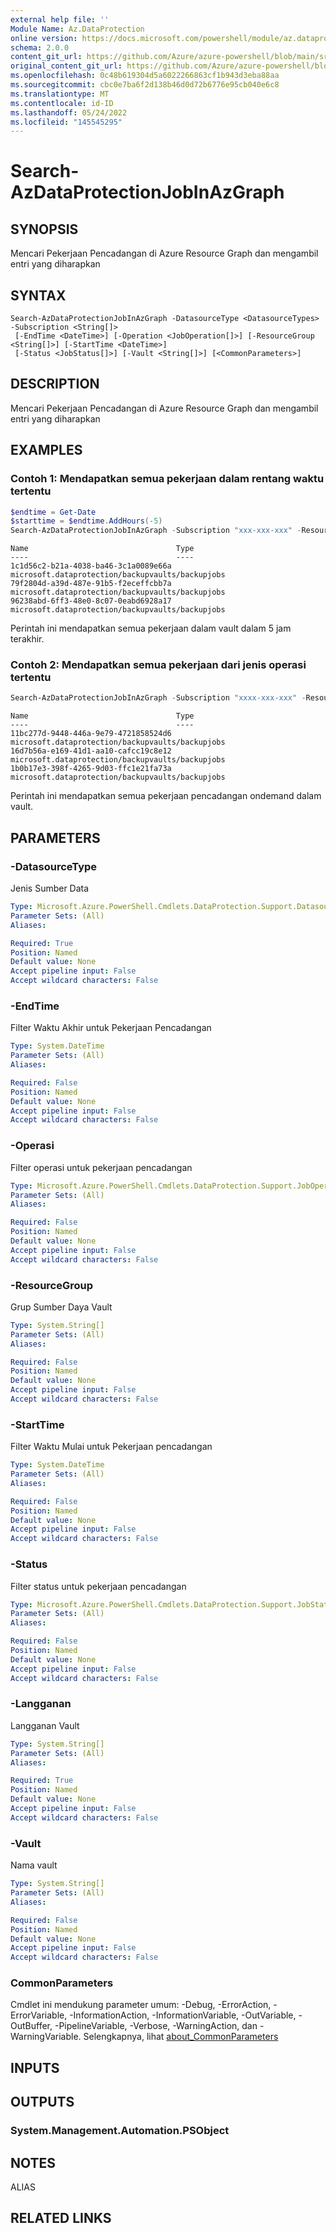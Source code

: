 ```yaml
---
external help file: ''
Module Name: Az.DataProtection
online version: https://docs.microsoft.com/powershell/module/az.dataprotection/search-azdataprotectionjobinazgraph
schema: 2.0.0
content_git_url: https://github.com/Azure/azure-powershell/blob/main/src/DataProtection/help/Search-AzDataProtectionJobInAzGraph.md
original_content_git_url: https://github.com/Azure/azure-powershell/blob/main/src/DataProtection/help/Search-AzDataProtectionJobInAzGraph.md
ms.openlocfilehash: 0c48b619304d5a6022266863cf1b943d3eba88aa
ms.sourcegitcommit: cbc0e7ba6f2d138b46d0d72b6776e95cb040e6c8
ms.translationtype: MT
ms.contentlocale: id-ID
ms.lasthandoff: 05/24/2022
ms.locfileid: "145545295"
---
```

# Search-AzDataProtectionJobInAzGraph

## SYNOPSIS
Mencari Pekerjaan Pencadangan di Azure Resource Graph dan mengambil entri yang diharapkan

## SYNTAX

```
Search-AzDataProtectionJobInAzGraph -DatasourceType <DatasourceTypes> -Subscription <String[]>
 [-EndTime <DateTime>] [-Operation <JobOperation[]>] [-ResourceGroup <String[]>] [-StartTime <DateTime>]
 [-Status <JobStatus[]>] [-Vault <String[]>] [<CommonParameters>]
```

## DESCRIPTION
Mencari Pekerjaan Pencadangan di Azure Resource Graph dan mengambil entri yang diharapkan

## EXAMPLES

### Contoh 1: Mendapatkan semua pekerjaan dalam rentang waktu tertentu
```powershell
$endtime = Get-Date
$starttime = $endtime.AddHours(-5)
Search-AzDataProtectionJobInAzGraph -Subscription "xxx-xxx-xxx" -ResourceGroup sarath-rg -Vault sarath-vault -DatasourceType AzureDisk -StartTime $starttime -EndTime $endtime
```

```output
Name                                 Type
----                                 ----
1c1d56c2-b21a-4038-ba46-3c1a0089e66a microsoft.dataprotection/backupvaults/backupjobs
79f2804d-a39d-487e-91b5-f2eceffcbb7a microsoft.dataprotection/backupvaults/backupjobs
96238abd-6ff3-48e0-8c07-0eabd6928a17 microsoft.dataprotection/backupvaults/backupjobs
```

Perintah ini mendapatkan semua pekerjaan dalam vault dalam 5 jam terakhir.

### Contoh 2: Mendapatkan semua pekerjaan dari jenis operasi tertentu
```powershell
Search-AzDataProtectionJobInAzGraph -Subscription "xxxx-xxx-xxx" -ResourceGroup sarath-rg -Vault sarath-vault -DatasourceType AzureDisk -Operation OnDemandBackup
```

```output
Name                                 Type
----                                 ----
11bc277d-9448-446a-9e79-4721858524d6 microsoft.dataprotection/backupvaults/backupjobs
16d7b56a-e169-41d1-aa10-cafcc19c8e12 microsoft.dataprotection/backupvaults/backupjobs
1b0b17e3-398f-4265-9d03-ffc1e21fa73a microsoft.dataprotection/backupvaults/backupjobs
```

Perintah ini mendapatkan semua pekerjaan pencadangan ondemand dalam vault.

## PARAMETERS

### -DatasourceType
Jenis Sumber Data

```yaml
Type: Microsoft.Azure.PowerShell.Cmdlets.DataProtection.Support.DatasourceTypes
Parameter Sets: (All)
Aliases:

Required: True
Position: Named
Default value: None
Accept pipeline input: False
Accept wildcard characters: False
```

### -EndTime
Filter Waktu Akhir untuk Pekerjaan Pencadangan

```yaml
Type: System.DateTime
Parameter Sets: (All)
Aliases:

Required: False
Position: Named
Default value: None
Accept pipeline input: False
Accept wildcard characters: False
```

### -Operasi
Filter operasi untuk pekerjaan pencadangan

```yaml
Type: Microsoft.Azure.PowerShell.Cmdlets.DataProtection.Support.JobOperation[]
Parameter Sets: (All)
Aliases:

Required: False
Position: Named
Default value: None
Accept pipeline input: False
Accept wildcard characters: False
```

### -ResourceGroup
Grup Sumber Daya Vault

```yaml
Type: System.String[]
Parameter Sets: (All)
Aliases:

Required: False
Position: Named
Default value: None
Accept pipeline input: False
Accept wildcard characters: False
```

### -StartTime
Filter Waktu Mulai untuk Pekerjaan pencadangan

```yaml
Type: System.DateTime
Parameter Sets: (All)
Aliases:

Required: False
Position: Named
Default value: None
Accept pipeline input: False
Accept wildcard characters: False
```

### -Status
Filter status untuk pekerjaan pencadangan

```yaml
Type: Microsoft.Azure.PowerShell.Cmdlets.DataProtection.Support.JobStatus[]
Parameter Sets: (All)
Aliases:

Required: False
Position: Named
Default value: None
Accept pipeline input: False
Accept wildcard characters: False
```

### -Langganan
Langganan Vault

```yaml
Type: System.String[]
Parameter Sets: (All)
Aliases:

Required: True
Position: Named
Default value: None
Accept pipeline input: False
Accept wildcard characters: False
```

### -Vault
Nama vault

```yaml
Type: System.String[]
Parameter Sets: (All)
Aliases:

Required: False
Position: Named
Default value: None
Accept pipeline input: False
Accept wildcard characters: False
```

### CommonParameters
Cmdlet ini mendukung parameter umum: -Debug, -ErrorAction, -ErrorVariable, -InformationAction, -InformationVariable, -OutVariable, -OutBuffer, -PipelineVariable, -Verbose, -WarningAction, dan -WarningVariable. Selengkapnya, lihat [about_CommonParameters](http://go.microsoft.com/fwlink/?LinkID=113216)

## INPUTS

## OUTPUTS

### System.Management.Automation.PSObject

## NOTES

ALIAS

## RELATED LINKS


